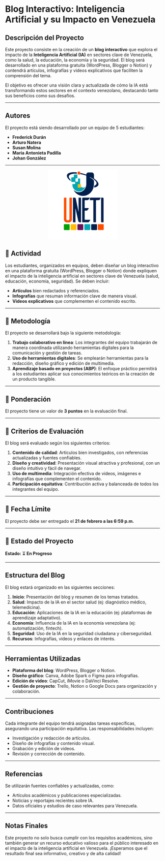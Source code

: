 # Blog Interactivo: Inteligencia Artificial y su Impacto en Venezuela

## Descripción del Proyecto
Este proyecto consiste en la creación de un **blog interactivo** que explora el impacto de la **Inteligencia Artificial (IA)** en sectores clave de Venezuela, como la salud, la educación, la economía y la seguridad. El blog será desarrollado en una plataforma gratuita (WordPress, Blogger o Notion) y contendrá artículos, infografías y videos explicativos que faciliten la comprensión del tema.

El objetivo es ofrecer una visión clara y actualizada de cómo la IA está transformando estos sectores en el contexto venezolano, destacando tanto sus beneficios como sus desafíos.

---

## Autores
El proyecto está siendo desarrollado por un equipo de 5 estudiantes:
- **Frederick Durán**
- **Arturo Natera**
- **Susan Molina**
- **Maria Antonieta Padilla**
- **Johan González** 

---

<p align="center">
  <img src="assets/img/UNETI.png" alt="UNETI Logo">
</p>



## 📌 Actividad
Los estudiantes, organizados en equipos, deben diseñar un blog interactivo en una plataforma gratuita (WordPress, Blogger o Notion) donde expliquen el impacto de la inteligencia artificial en sectores clave de Venezuela (salud, educación, economía, seguridad). Se deben incluir:
- **Artículos** bien redactados y referenciados.
- **Infografías** que resuman información clave de manera visual.
- **Videos explicativos** que complementen el contenido escrito.

---

## 📌 Metodología
El proyecto se desarrollará bajo la siguiente metodología:
1. **Trabajo colaborativo en línea**: Los integrantes del equipo trabajarán de manera coordinada utilizando herramientas digitales para la comunicación y gestión de tareas.
2. **Uso de herramientas digitales**: Se emplearán herramientas para la redacción, diseño gráfico y edición de multimedia.
3. **Aprendizaje basado en proyectos (ABP)**: El enfoque práctico permitirá a los estudiantes aplicar sus conocimientos teóricos en la creación de un producto tangible.

---

## 📌 Ponderación
El proyecto tiene un valor de **3 puntos** en la evaluación final.

---

## 📌 Criterios de Evaluación
El blog será evaluado según los siguientes criterios:
1. **Contenido de calidad**: Artículos bien investigados, con referencias actualizadas y fuentes confiables.
2. **Diseño y creatividad**: Presentación visual atractiva y profesional, con un diseño intuitivo y fácil de navegar.
3. **Uso de multimedia**: Integración efectiva de videos, imágenes e infografías que complementen el contenido.
4. **Participación equitativa**: Contribución activa y balanceada de todos los integrantes del equipo.

---

## 📅 Fecha Límite
El proyecto debe ser entregado el **21 de febrero a las 6:59 p.m.**

---

## 🚦 Estado del Proyecto
**Estado:** ⏳ **En Progreso**

---

## Estructura del Blog
El blog estará organizado en las siguientes secciones:
1. **Inicio**: Presentación del blog y resumen de los temas tratados.
2. **Salud**: Impacto de la IA en el sector salud (ej: diagnóstico médico, telemedicina).
3. **Educación**: Aplicaciones de la IA en la educación (ej: plataformas de aprendizaje adaptativo).
4. **Economía**: Influencia de la IA en la economía venezolana (ej: automatización, fintech).
5. **Seguridad**: Uso de la IA en la seguridad ciudadana y ciberseguridad.
6. **Recursos**: Infografías, videos y enlaces de interés.

---

## Herramientas Utilizadas
- **Plataforma del blog**: WordPress, Blogger o Notion.
- **Diseño gráfico**: Canva, Adobe Spark o Figma para infografías.
- **Edición de video**: CapCut, iMovie o DaVinci Resolve.
- **Gestión de proyecto**: Trello, Notion o Google Docs para organización y colaboración.

---

## Contribuciones
Cada integrante del equipo tendrá asignadas tareas específicas, asegurando una participación equitativa. Las responsabilidades incluyen:
- Investigación y redacción de artículos.
- Diseño de infografías y contenido visual.
- Grabación y edición de videos.
- Revisión y corrección de contenido.

---

## Referencias
Se utilizarán fuentes confiables y actualizadas, como:
- Artículos académicos y publicaciones especializadas.
- Noticias y reportajes recientes sobre IA.
- Datos oficiales y estudios de caso relevantes para Venezuela.

---

## Notas Finales
Este proyecto no solo busca cumplir con los requisitos académicos, sino también generar un recurso educativo valioso para el público interesado en el impacto de la inteligencia artificial en Venezuela. ¡Esperamos que el resultado final sea informativo, creativo y de alta calidad!